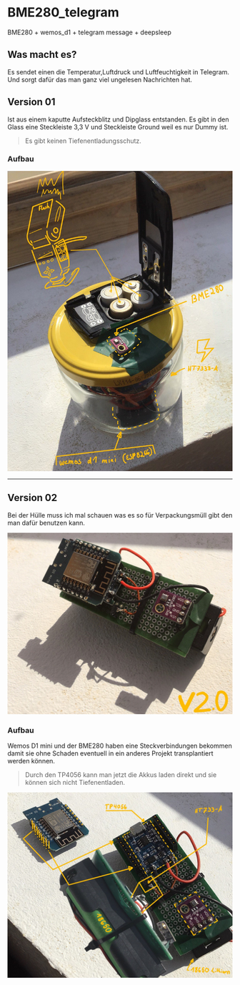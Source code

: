 # BME280_telegram
BME280 + wemos_d1 + telegram message + deepsleep

## Was macht es?

Es sendet einen die Temperatur,Luftdruck und Luftfeuchtigkeit in Telegram. Und sorgt dafür das man ganz viel ungelesen Nachrichten hat.


## Version 01

Ist aus einem kaputte Aufsteckblitz und Dipglass entstanden. Es gibt in den Glass eine Steckleiste 3,3 V und Steckleiste Ground weil es nur Dummy ist.

> Es gibt keinen Tiefenentladungsschutz.

### Aufbau

![v01](img/telegram_v01.jpg)

---

## Version 02

Bei der Hülle muss ich mal schauen was es so für Verpackungsmüll gibt den man dafür benutzen kann.

![v02](img/telegram_v02.jpg)

### Aufbau

Wemos D1 mini und der BME280 haben eine Steckverbindungen bekommen damit sie ohne Schaden eventuell in ein anderes Projekt transplantiert werden können.

> Durch den TP4056 kann man jetzt die Akkus laden direkt und sie können sich nicht Tiefenentladen. 

![aufbau](img/telegram_v02_splitt.jpg)